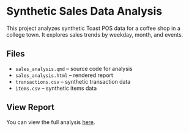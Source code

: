 # Synthetic Sales Data Analysis

This project analyzes synthetic Toast POS data for a coffee shop in a college town.
It explores sales trends by weekday, month, and events.

## Files
- `sales_analysis.qmd` – source code for analysis
- `sales_analysis.html` – rendered report
- `transactions.csv` – synthetic transaction data
- `items.csv` – synthetic items data

## View Report
You can view the full analysis [here](docs/sales_analysis.html).
